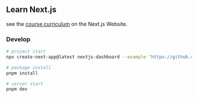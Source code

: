 ## Learn Next.js

see the [course curriculum](https://nextjs.org/learn) on the Next.js Website.

### Develop

```bash
# project start
npx create-next-app@latest nextjs-dashboard --example "https://github.com/vercel/next-learn/tree/main/dashboard/starter-example" --use-pnpm

# package install
pnpm install

# server start
pnpm dev
```
